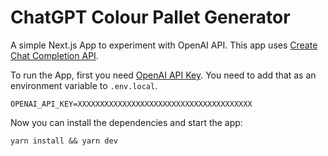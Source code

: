 # ChatGPT Colour Pallet Generator

A simple Next.js App to experiment with OpenAI API. This app uses [Create Chat Completion API](https://platform.openai.com/docs/api-reference/chat/create).

To run the App, first you need [OpenAI API Key](https://platform.openai.com/account/api-keys). You need to add that as an environment variable to `.env.local`. 

```
OPENAI_API_KEY=XXXXXXXXXXXXXXXXXXXXXXXXXXXXXXXXXXXXXXX
```

Now you can install the dependencies and start the app:
```
yarn install && yarn dev
```
